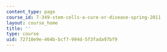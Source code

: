 ```yaml
---
content_type: page
course_id: 7-349-stem-cells-a-cure-or-disease-spring-2011
layout: course_home
title: ''
type: course
uid: 72710e9e-464b-bcf7-994d-5f3fada97bf9
---
```

